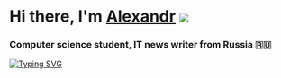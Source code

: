 # Hi there, I'm [Alexandr](https://t.me/RaleUxanSdrT) ![](https://github.com/blackcater/blackcater/raw/main/images/Hi.gif) 
### Computer science student, IT news writer from Russia 🇷🇺
[![Typing SVG](https://readme-typing-svg.herokuapp.com/?color=%2336BCF7&lines=Java+and+Android+developer)](https://git.io/typing-svg)
